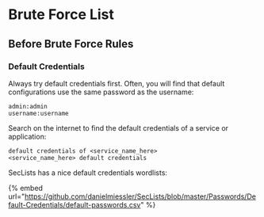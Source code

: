 # Brute Force List

## Before Brute Force Rules

### Default Credentials

Always try default credentials first. Often, you will find that default configurations use the same password as the username:

```
admin:admin
username:username
```

Search on the internet to find the default credentials of a service or application:

```
default credentials of <service_name_here>
<service_name_here> default credentials
```

SecLists has a nice default credentials wordlists:

{% embed url="https://github.com/danielmiessler/SecLists/blob/master/Passwords/Default-Credentials/default-passwords.csv" %}


